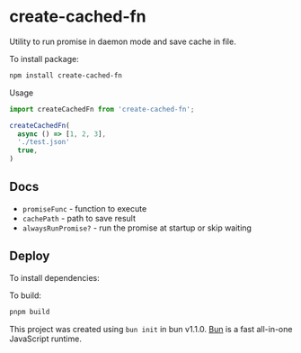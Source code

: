 # create-cached-fn

Utility to run promise in daemon mode and save cache in file.

To install package:

```bash
npm install create-cached-fn
```

Usage

```javascript
import createCachedFn from 'create-cached-fn';

createCachedFn(
  async () => [1, 2, 3],
  './test.json'
  true,
)
```

## Docs

- `promiseFunc` - function to execute
- `cachePath` - path to save result
- `alwaysRunPromise?` - run the promise at startup or skip waiting

## Deploy

To install dependencies:

To build:

```bash
pnpm build
```

This project was created using `bun init` in bun v1.1.0. [Bun](https://bun.sh) is a fast all-in-one JavaScript runtime.
